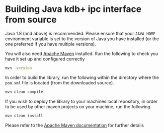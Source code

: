 # Building Java kdb+ ipc interface from source

Java 1.8 (and above) is recommended. Please ensure that your `JAVA_HOME` environment variable is set to the version of Java you have installed (or the one preferred if you have multiple versions).

You will also need [Apache Maven](https://maven.apache.org/) installed. Run the following to check you have it set up and configured correctly

```bash
mvn -version
```

In order to build the library, run the following within the directory where the `pom.xml` file is located (from the downloaded source).

```bash
mvn clean compile
```

If you wish to deploy the library to your machines local repository, in order to be used by other maven projects on your machine, run the following

```bash
mvn clean install
```

Please refer to the [Apache Maven documentation](https://maven.apache.org/guides/index.html) for further details
